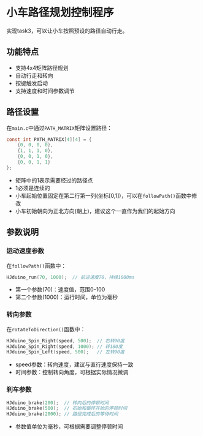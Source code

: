 # 小车路径规划控制程序

实现task3，可以让小车按照预设的路径自动行走。

## 功能特点

- 支持4x4矩阵路径规划
- 自动行走和转向
- 按键触发启动
- 支持速度和时间参数调节

## 路径设置

在`main.c`中通过`PATH_MATRIX`矩阵设置路径：

```c
const int PATH_MATRIX[4][4] = {
    {0, 0, 0, 0},
    {1, 1, 1, 0},
    {0, 0, 1, 0},
    {0, 0, 1, 1}
};
```

- 矩阵中的1表示需要经过的路径点
- 1必须是连续的
- 小车起始位置固定在第二行第一列(坐标[0,1])，可以在`followPath()`函数中修改
- 小车初始朝向为正北方向(朝上)，建议这个一直作为我们的起始方向

## 参数说明

### 运动速度参数

在`followPath()`函数中：
```c
HJduino_run(70, 1000);  // 前进速度70，持续1000ms
```
- 第一个参数(70)：速度值，范围0-100
- 第二个参数(1000)：运行时间，单位为毫秒

### 转向参数

在`rotateToDirection()`函数中：
```c
HJduino_Spin_Right(speed, 500);  // 右转90度
HJduino_Spin_Right(speed, 1000); // 转180度
HJduino_Spin_Left(speed, 500);   // 左转90度
```
- speed参数：转向速度，建议与直行速度保持一致
- 时间参数：控制转向角度，可根据实际情况微调

### 刹车参数

```c
HJduino_brake(200);  // 转向后的停顿时间
HJduino_brake(500);  // 初始和循环开始的停顿时间
HJduino_brake(2000); // 路径完成后的等待时间
```
- 参数值单位为毫秒，可根据需要调整停顿时间







